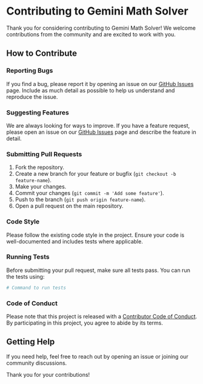 # Contributing to Gemini Math Solver

Thank you for considering contributing to Gemini Math Solver! We welcome contributions from the community and are excited to work with you.

## How to Contribute

### Reporting Bugs

If you find a bug, please report it by opening an issue on our [GitHub Issues](https://github.com/NightSling/gemini-math-solver/issues) page. Include as much detail as possible to help us understand and reproduce the issue.

### Suggesting Features

We are always looking for ways to improve. If you have a feature request, please open an issue on our [GitHub Issues](https://github.com/NightSling/gemini-math-solver/issues) page and describe the feature in detail.

### Submitting Pull Requests

1. Fork the repository.
2. Create a new branch for your feature or bugfix (`git checkout -b feature-name`).
3. Make your changes.
4. Commit your changes (`git commit -m 'Add some feature'`).
5. Push to the branch (`git push origin feature-name`).
6. Open a pull request on the main repository.

### Code Style

Please follow the existing code style in the project. Ensure your code is well-documented and includes tests where applicable.

### Running Tests

Before submitting your pull request, make sure all tests pass. You can run the tests using:

```bash
# Command to run tests
```

### Code of Conduct

Please note that this project is released with a [Contributor Code of Conduct](CODE_OF_CONDUCT.md). By participating in this project, you agree to abide by its terms.

## Getting Help

If you need help, feel free to reach out by opening an issue or joining our community discussions.

Thank you for your contributions!
